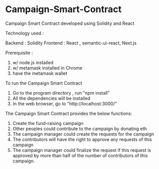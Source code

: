 # Campaign-Smart-Contract
Campaign Smart Contract developed using Solidity and React

Technology used :

Backend : Solidity
Frontend : React , semantic-ui-react, Next.js

Prerequisite :
1. w/ node.js installed
2. w/ metamask installed in Chrome
3. have the metamask wallet

To run the Campaign Smart Contract
1. Go to the program directory , run "npm install"
2. All the dependencies will be installed
3. In the web browser, go to "http://localhost:3000/"

The Campaign Smart Contract provides the below functions:
1. Create the fund-raising campaign
2. Other peoples could contribute to the campaign by donating eth
3. The campaign manager could create the requests for the campaign
4. The contributors will have the right to approve any requests of this campaign
5. The campaign manager could finalize the request if this request is approved by more than half of the number of contributors of this campaign.
